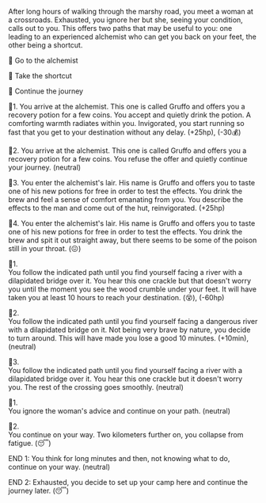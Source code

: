 After long hours of walking through the marshy road, you meet a woman at a crossroads. Exhausted, you ignore her but she, seeing your condition, calls out to you. This offers two paths that may be useful to you: one leading to an experienced alchemist who can get you back on your feet, the other being a shortcut.

🍵 Go to the alchemist

🏃‍ Take the shortcut

🚶 Continue the journey


🍵1.
You arrive at the alchemist. This one is called Gruffo and offers you a recovery potion for a few coins. You accept and quietly drink the potion. A comforting warmth radiates within you. Invigorated, you start running so fast that you get to your destination without any delay.
(+25hp), (-30💰)

🍵2.
You arrive at the alchemist. This one is called Gruffo and offers you a recovery potion for a few coins. You refuse the offer and quietly continue your journey.
(neutral)

🍵3.
You enter the alchemist's lair. His name is Gruffo and offers you to taste one of his new potions for free in order to test the effects. You drink the brew and feel a sense of comfort emanating from you. You describe the effects to the man and come out of the hut, reinvigorated.
(+25hp)

🍵4.
You enter the alchemist's lair. His name is Gruffo and offers you to taste one of his new potions for free in order to test the effects. You drink the brew and spit it out straight away, but there seems to be some of the poison still in your throat. 
(😖)


🏃‍1.  
You follow the indicated path until you find yourself facing a river with a dilapidated bridge over it. You hear this one crackle but that doesn't worry you until the moment you see the wood crumble under your feet. It will have taken you at least 10 hours to reach your destination.
(😵), (-60hp)

🏃‍2.  
You follow the indicated path until you find yourself facing a dangerous river with a dilapidated bridge on it. Not being very brave by nature, you decide to turn around. This will have made you lose a good 10 minutes.
(+10min), (neutral)

🏃‍3.  
You follow the indicated path until you find yourself facing a river with a dilapidated bridge over it. You hear this one crackle but it doesn't worry you. The rest of the crossing goes smoothly.
(neutral)


🚶1.  
You ignore the woman's advice and continue on your path.
(neutral)

🚶2.  
You continue on your way. Two kilometers further on, you collapse from fatigue.
(😴)


END 1: You think for long minutes and then, not knowing what to do, continue on your way.
(neutral)

END 2: Exhausted, you decide to set up your camp here and continue the journey later.
(😴)
